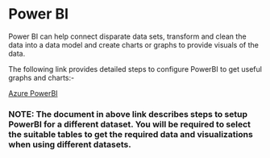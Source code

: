 # Power BI

Power BI can help connect disparate data sets, transform and clean the data into a data model and create charts or graphs to provide visuals of the data.

The following link provides detailed steps to configure PowerBI to get useful graphs and charts:-

[Azure PowerBI](../../definitive-healthcare/powerbi/README.md)

### NOTE: The document in above link describes steps to setup PowerBI for a different dataset. You will be required to select the suitable tables to get the required data and visualizations when using different datasets.
